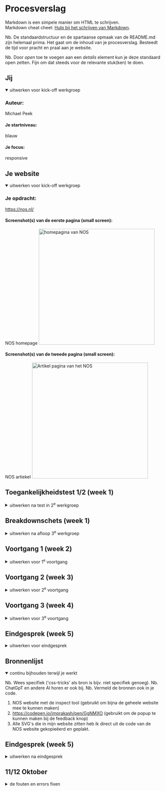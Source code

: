 # Procesverslag
Markdown is een simpele manier om HTML te schrijven.  
Markdown cheat cheet: [Hulp bij het schrijven van Markdown](https://github.com/adam-p/markdown-here/wiki/Markdown-Cheatsheet).

Nb. De standaardstructuur en de spartaanse opmaak van de README.md zijn helemaal prima. Het gaat om de inhoud van je procesverslag. Besteedt de tijd voor pracht en praal aan je website.

Nb. Door *open* toe te voegen aan een *details* element kun je deze standaard open zetten. Fijn om dat steeds voor de relevante stuk(ken) te doen.





## Jij

<details open>
  <summary>uitwerken voor kick-off werkgroep</summary>

  ### Auteur:
  Michael Peek

  #### Je startniveau:
  blauw

  #### Je focus:
  responsive
 
</details>





## Je website

<details open>
  <summary>uitwerken voor kick-off werkgroep</summary>

  ### Je opdracht:
  https://nos.nl/

  #### Screenshot(s) van de eerste pagina (small screen): 
  NOS homepage
  <img src="readme-images/NOS_voorpagina_overnemen.png" width="375px" alt="homepagina van NOS">

  #### Screenshot(s) van de tweede pagina (small screen):
  NOS artiekel
  <img src="readme-images/artikelpagina.png" width="375px" alt="Artikel pagina van het NOS">
 
</details>



## Toegankelijkheidstest 1/2 (week 1)

<details>
  <summary>uitwerken na test in 2<sup>e</sup> werkgroep</summary>

  ### Bevindingen
  <img src="readme-images/toegankelijkhijdstest.jpg">

</details>



## Breakdownschets (week 1)

<details>
  <summary>uitwerken na afloop 3<sup>e</sup> werkgroep</summary>

  ### de hele pagina: 
  <img src="readme-images/breakdownschets.jpeg" width="375px" alt="breakdown van de hele pagina">

  ### dynamisch deel (bijv menu): 
  <img src="readme-images/breakdownschets.jpeg" width="375px" alt="breakdown van een dynamisch deel">

  ### wellicht nog een dynamisch deel (bijv filter): 
  <img src="readme-images/breakdownschets.jpeg" width="375px" alt="breakdown van nog een dynamisch deel">

</details>





## Voortgang 1 (week 2)

<details>
  <summary>uitwerken voor 1<sup>e</sup> voortgang</summary>

  ### Stand van zaken
 moet nog beginnen met de website maken, heb de codepen opdrachten die in de werkgroep geven worden gemaakt

  ### Verslag van meeting
  hier na afloop snel de uitkomsten van de meeting vastleggen

  - niet erg dat ik nog niet met de website bezig ben omdat ik wel van de codepen opdrachten aan het leren ben

</details>





## Voortgang 2 (week 3)

<details>
  <summary>uitwerken voor 2<sup>e</sup> voortgang</summary>

  ### Stand van zaken
  ben pas begonnen met het maken van de website, gaat nog wat lastig maar, door steeds de NOS website te inspecteren kom al een heel eind.

</details>





## Voortgang 3 (week 4)

<details>
  <summary>uitwerken voor 3<sup>e</sup> voortgang</summary>

  ### Stand van zaken
  Heb super veel lijnen code aan html en css. html is veel omdat er geen veel content is maar, met de css denk ik dat er veel code dubbel staat, (wil nog kijken of er dingen samengevoegd kunnen worden)

</details>





## Eindgesprek (week 5)

<details>
  <summary>uitwerken voor eindgesprek</summary>

  ### Je uitkomst - karakteristiek screenshots:
  <img src="readme-images/homepage_resultaat.png" width="375px" alt="uitomst homepage">

  <img src="readme-images/artikelpage_resultaat.png" width="375px" alt="uitomst artiekelpage">


  ### Dit ging goed/Heb ik geleerd: 
  Korte omschrijving met plaatjes
  er ging veel goed en veel fout, maar heb ook super veel geleerd.
  wat er goed gings is het ruslutaat wat ik heb kunnen maken. terwijl ik voor dit vak niks van html en css wist, Daarom heb ik ook zoveel geleerd omdat alles wat ik deed heb ik nooit eerder gedaan.

  een specefiek ding dat goed ging en veel van heb kunnen leren is de popup die ik heb gemaakt met alleen css
  <img src="readme-images/popup_van_css.png" width="375px" alt="popup ut pure css">

  nog een ander ding dat ik geleerd is hoe hover states werken. En hoe je een img met hover inzoomt zonder dat ze box grooter word.

  Voor de rest heb ik de dingen geleerd uit de opdrachten zoals de Flexbox, Grid, states, sections en de ol, ul, li.


  ### Dit was lastig/Is niet gelukt:
  Korte omschrijving met plaatjes
  Wat ik lastig vond was het beginnen met het maken van de website. omdat ik niet meteen weet hoe ik alles ga indelen en ik ook niet goed ben om ergens mee te beginnen als er nog niks is of geen voordbeeld is. uiteindelijk kwam ik wel goed opgang eenmaal toen ik de NOS website ging inspecteren en ik ging steeds better en sneller hoe meer ik had gemaakt.

  Het is ook niet zo goed gelukt om niet te veel css te hebben.
  <img src="readme-images/uhmm.png" width="375px" alt="oeps dat mischien te veel code">
  waar het daar fout mee ging is dat elke sectie van het NOS in styling gewoon veel anders steeds in is en dus eindig je ook meet veel css styling. En ik weet zeker dat er wel een manier is om het zelfde te maken met veel minder css, maar ik heb het niet gelukt om dat uit te vinden.

  Een ander ding waar ik me zwaar aan iriteer dat het me niet gelukt is met de popup die ik heb gemaakt. Als je de popup wegklikt, dan zet het je scherm weer boven aan de website inplaats van dat blijft waar je gebleven was. Ik heb niks op internet kunnen vinden met hoe je dit oplost omdat het voorbeeld waar ik gevonden heb je de popup maakt had het zelfde probleem en voor de rest kon ik alleen popups vinden die met javascript zijn gemaakt, maar ja ik heb de mijne met css gemaakt.

  verder is niet gelukt om de sectie sport en archief op de homepage toetevoegen. Dit kwam simpel weg omdat er niet genoeg tijd was. Er liggen nog wat losse afbeeldingen in de images folder die voor dat stuk bedoeld waren als aandenken voor wat had kunnen zijn.

</details>





## Bronnenlijst

<details open>
  <summary>continu bijhouden terwijl je werkt</summary>

  Nb. Wees specifiek ('css-tricks' als bron is bijv. niet specifiek genoeg). 
  Nb. ChatGpT en andere AI horen er ook bij.
  Nb. Vermeld de bronnen ook in je code.

  1. NOS website met de inspect tool (gebruikt om bijna de geheele website mee te kunnen maken)
  2. https://codepen.io/imprakash/pen/GgNMXO (gebruikt om de popup te kunnen maken bij de feedback knop)
  3. Alle SVG's die in mijn website zitten heb ik direct uit de code van de NOS website gekopieëerd en geplakt.

</details>





## Eindgesprek (week 5)

<details>
  <summary>uitwerken na eindgesprek</summary>

  ### Stand van zaken
  Bij het eindgesprek was ik blij met het resultaat. Er zijn nog wel dingen die nog eventjes aangepast moeten worden maar, ik ben met een goed gevoel uit het gesprek gekomen omdat ik nu zag dat ik voor mij doen een heel goed eindresultaat heb kunnen maken.

  Maar ookall is het eindresultaat voor mij doen goed, is het nog niet goed genoeg om een voldoende te krijgen vanwege een paar foutjes en error in de code die er gewoon niet in hooren en ik nu nog moet aanpassen om nog een voldoende te kunnen krijgen.

  deze aanpassingen zijn:
  1 de 'a' tags staan soms tussen de 'ul' en de 'li' in en moeten allemaal achter de 'li' verplaats worden.

  2 de linkjes naar de index werkte nog niet en moet dat wel doen.

  3 De index pagina mist nog een h1 titel en moet dus nog worden toegevoegd.

  4 op sommige stukjes in de html hebben de 'h2' children die ook 'h2' zijn. dit moet natuurlijk naar 'h3' gezet worden omdat de parrent van een 'h' altijd een klijner getal moet zijn.

  5 de popup die ik met alleen css heb gemaakt kan nog verbeterd worden bij het wegklikken ervan dat je niet naar het begin van de pagina word gezet. Dit kan ik fixen door de 'href' van het kruisje in te vullen met de 'id' tag van de section waar de knop voor de popup te krijgen staat.

  6 en als laatst had ik in de readme bestand wel de toegankelijkshijd test formelier toegevoegd maar, perongeluk eentje die niet is ingevuld. dit moet ik nog wijzigen naar de wel ingevulde test formulier.

</details>





## 11/12 Oktober

<details>
  <summary>de fouten en errors fixen</summary>

  ### Stand van zaken
  alle onderdelen die ik na het eindgesprek nog moest verbeteren is nu gedaan.

</details>